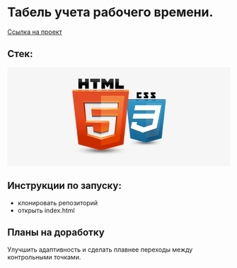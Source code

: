 
# Табель учета рабочего времени.
  

[Ссылка на проект](https://pavelcydep.github.io/tabel/)

## Стек:
![](htmlcss.png)

## Инструкции по запуску:
- клонировать репозиторий
- открыть index.html

## Планы на доработку
Улучшить адаптивность и сделать плавнее переходы между контрольными точками.
